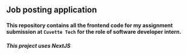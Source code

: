 ## Job posting application

#### This repository contains all the frontend code for my assignment submission at `Cuvette Tech` for the role of software developer intern.

##### This project uses NextJS